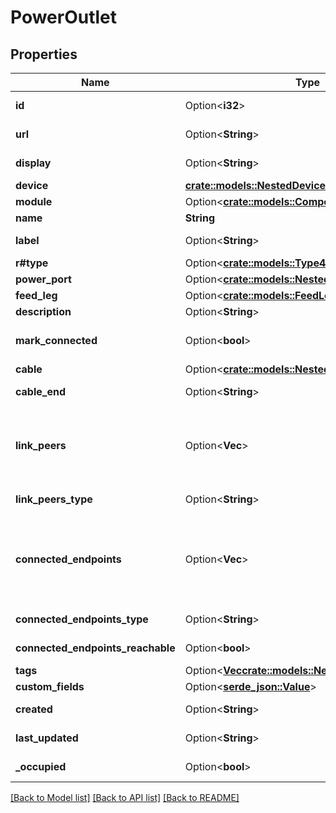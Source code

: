 # PowerOutlet

## Properties

Name | Type | Description | Notes
------------ | ------------- | ------------- | -------------
**id** | Option<**i32**> |  | [optional][readonly]
**url** | Option<**String**> |  | [optional][readonly]
**display** | Option<**String**> |  | [optional][readonly]
**device** | [**crate::models::NestedDevice**](NestedDevice.md) |  | 
**module** | Option<[**crate::models::ComponentNestedModule**](ComponentNestedModule.md)> |  | [optional]
**name** | **String** |  | 
**label** | Option<**String**> | Physical label | [optional]
**r#type** | Option<[**crate::models::Type4**](Type_4.md)> |  | [optional]
**power_port** | Option<[**crate::models::NestedPowerPort**](NestedPowerPort.md)> |  | [optional]
**feed_leg** | Option<[**crate::models::FeedLeg**](Feed_leg.md)> |  | [optional]
**description** | Option<**String**> |  | [optional]
**mark_connected** | Option<**bool**> | Treat as if a cable is connected | [optional]
**cable** | Option<[**crate::models::NestedCable**](NestedCable.md)> |  | [optional]
**cable_end** | Option<**String**> |  | [optional][readonly]
**link_peers** | Option<**Vec<String>**> |  Return the appropriate serializer for the link termination model.  | [optional][readonly]
**link_peers_type** | Option<**String**> |  | [optional][readonly]
**connected_endpoints** | Option<**Vec<String>**> |  Return the appropriate serializer for the type of connected object.  | [optional][readonly]
**connected_endpoints_type** | Option<**String**> |  | [optional][readonly]
**connected_endpoints_reachable** | Option<**bool**> |  | [optional][readonly]
**tags** | Option<[**Vec<crate::models::NestedTag>**](NestedTag.md)> |  | [optional]
**custom_fields** | Option<[**serde_json::Value**](.md)> |  | [optional]
**created** | Option<**String**> |  | [optional][readonly]
**last_updated** | Option<**String**> |  | [optional][readonly]
**_occupied** | Option<**bool**> |  | [optional][readonly]

[[Back to Model list]](../README.md#documentation-for-models) [[Back to API list]](../README.md#documentation-for-api-endpoints) [[Back to README]](../README.md)


